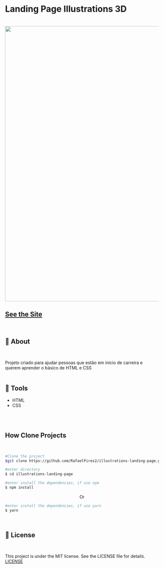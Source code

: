 # Landing Page Illustrations 3D

<h1> <img width="900px" src="./src/assets/landing-page-illustration.jpg" /> </h1>

## <a href="https://rafaelpires2.github.io/illustrations-landing-page/">See the Site</a>
<br>

## 📕 About
<br>

Projeto criado para ajudar pessoas que estão em inicio de carreira e querem aprender o básico de HTML e CSS
<br>
<br>


## 🔨 Tools

- HTML
- CSS
<br>
<br>


## How Clone Projects
<br>

```bash 
#Clone the project
$git clone https://github.com/RafaelPires2/illustrations-landing-page.git
```

```bash 
#enter directory
$ cd illustrations-landing-page
```

```bash 
#enter install the dependencies, if use npm
$ npm install
```
<p align="center">Or</p>

```bash 
#enter install the dependencies, if use yarn
$ yarn
```
<br>

## 📄 License
<br>

This project is under the MIT license. See the LICENSE file for details. [LICENSE](https://docs.github.com/pt/repositories/managing-your-repositorys-settings-and-features/customizing-your-repository/licensing-a-repository)
